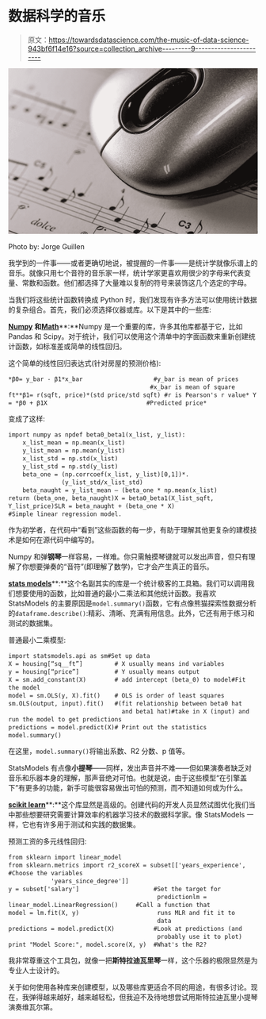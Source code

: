 # 数据科学的音乐

> 原文：<https://towardsdatascience.com/the-music-of-data-science-943bf6f14e16?source=collection_archive---------9----------------------->

![](img/edbb5684d50859d12b5a21e0db74e8cb.png)

Photo by: Jorge Guillen

我学到的一件事——或者更确切地说，被提醒的一件事——是统计学就像乐谱上的音乐。就像只用七个音符的音乐家一样，统计学家更喜欢用很少的字母来代表变量、常数和函数。他们都选择了大量难以复制的符号来装饰这几个选定的字母。

当我们将这些统计函数转换成 Python 时，我们发现有许多方法可以使用统计数据的复杂组合。首先，我们必须选择仪器或库。以下是其中的一些库:

[**Numpy**](http://www.numpy.org) **和**[**Math**](https://docs.python.org/2/library/math.html#module-math)**:**Numpy 是一个重要的库，许多其他库都基于它，比如 Pandas 和 Scipy。对于统计，我们可以使用这个清单中的字面函数来重新创建统计函数，如标准差或简单的线性回归。

这个简单的线性回归表达式(针对房屋的预测价格):

```
*β0= y_bar - β1*x_bar                    #y_bar is mean of prices
                                        #x_bar is mean of square ft**β1= r(sqft, price)*(std price/std sqft) #r is Pearson's r value* Y = *β0 + β1X                            #Predicted price*
```

变成了这样:

```
import numpy as npdef beta0_beta1(x_list, y_list):
    x_list_mean = np.mean(x_list)
    y_list_mean = np.mean(y_list)
    x_list_std = np.std(x_list)
    y_list_std = np.std(y_list)
    beta_one = (np.corrcoef(x_list, y_list)[0,1])*.    
               (y_list_std/x_list_std)
    beta_naught = y_list_mean — (beta_one * np.mean(x_list)
return (beta_one, beta_naught)X = beta0_beta1(X_list_sqft, Y_list_price)SLR = beta_naught + (beta_one * X) 
#Simple linear regression model. 
```

作为初学者，在代码中“看到”这些函数的每一步，有助于理解其他更复杂的建模技术是如何在源代码中编写的。

Numpy 和弹**钢琴**一样容易，一样难。你只需触摸琴键就可以发出声音，但只有理解了你想要弹奏的“音符”(即理解了数学)，它才会产生真正的音乐。

[**stats models**](http://statsmodels.sourceforge.net)**:**这个名副其实的库是一个统计极客的工具箱。我们可以调用我们想要使用的函数，比如普通的最小二乘法和其他统计函数。我喜欢 StatsModels 的主要原因是`model.summary()`函数，它有点像熊猫探索性数据分析的`dataframe.describe()`:精彩、清晰、充满有用信息。此外，它还有用于练习和测试的数据集。

普通最小二乘模型:

```
import statsmodels.api as sm#Set up data
X = housing[“sq__ft”]         # X usually means ind variables
y = housing[“price”]          # Y usually means output
X = sm.add_constant(X)        # add intercept (beta_0) to model#Fit the model
model = sm.OLS(y, X).fit()    # OLS is order of least squares
sm.OLS(output, input).fit()   #(fit relationship between beta0 hat  
                                and beta1 hat)#take in X (input) and run the model to get predictions
predictions = model.predict(X)# Print out the statistics
model.summary()
```

在这里，`model.summary()`将输出系数、R2 分数、p 值等。

StatsModels 有点像**小提琴**——同样，发出声音并不难——但如果演奏者缺乏对音乐和乐器本身的理解，那声音绝对可怕。也就是说，由于这些模型“在引擎盖下”有更多的功能，新手可能很容易做出可怕的预测，而不知道如何或为什么。

[**scikit learn**](http://scikit-learn.org)**:**这个库显然是高级的。创建代码的开发人员显然试图优化我们当中那些想要研究需要计算效率的机器学习技术的数据科学家。像 StatsModels 一样，它也有许多用于测试和实践的数据集。

预测工资的多元线性回归:

```
from sklearn import linear_model
from sklearn.metrics import r2_scoreX = subset[['years_experience',          #Choose the variables 
            'years_since_degree']]       
y = subset['salary']                     #Set the target for  
                                          predictionlm = linear_model.LinearRegression()     #Call a function that 
model = lm.fit(X, y)                      runs MLR and fit it to  
                                          data
predictions = model.predict(X)           #Look at predictions (and 
                                          probably use it to plot)
print "Model Score:", model.score(X, y)  #What's the R2? 
```

我非常尊重这个工具包，就像一把**斯特拉迪瓦里琴**一样，这个乐器的极限显然是为专业人士设计的。

关于如何使用各种库来创建模型，以及哪些库更适合不同的用途，有很多讨论。现在，我弹得越来越好，越来越轻松，但我迫不及待地想尝试用斯特拉迪瓦里小提琴演奏维瓦尔第。